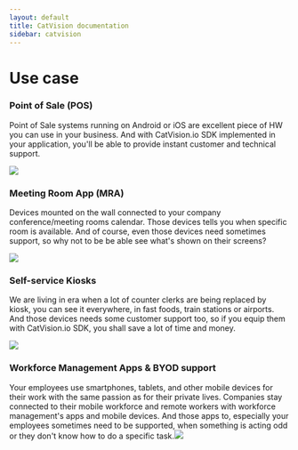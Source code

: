 ```yaml
---
layout: default
title: CatVision documentation
sidebar: catvision
---
```


# Use case

### Point of Sale \(POS\)

Point of Sale systems running on Android or iOS are excellent piece of HW you can use in your business. And with CatVision.io SDK implemented in your application, you'll be able to provide instant customer and technical support.

![]({{site.url}}/catvision/assets/images/Depositphotos_73072213_s-2015.jpg)

### Meeting Room App \(MRA\)

Devices mounted on the wall connected to your company conference/meeting rooms calendar. Those devices tells you when specific room is available. And of course, even those devices need sometimes support, so why not to be be able see what's shown on their screens?

![]({{site.url}}/catvision/assets/images/meetingroomapp.png)

### Self-service Kiosks

We are living in era when a lot of counter clerks are being replaced by kiosk, you can see it everywhere, in fast foods, train stations or airports. And those devices needs some customer support too, so if you equip them with CatVision.io SDK, you shall save a lot of time and money.

![]({{site.url}}/catvision/assets/images/Depositphotos_124850692_m-2015.jpg)

### Workforce Management Apps & BYOD support

Your employees use smartphones, tablets, and other mobile devices for their work with the same passion as for their private lives. Companies stay connected to their mobile workforce and remote workers with workforce management's apps and mobile devices. And those apps to, especially your employees sometimes need to be supported, when something is acting odd or they don't know how to do a specific task.![]({{site.url}}/catvision/assets/images/Depositphotos_108304484_m-2015.jpg)

